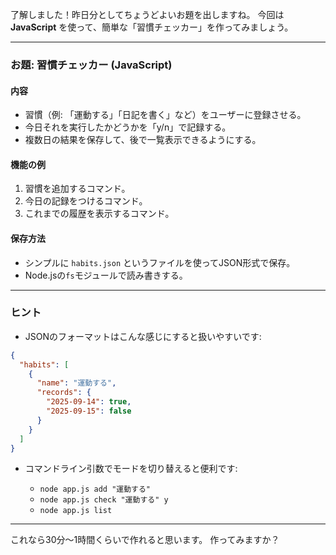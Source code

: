 了解しました！昨日分としてちょうどよいお題を出しますね。
今回は **JavaScript** を使って、簡単な「習慣チェッカー」を作ってみましょう。

---

### お題: 習慣チェッカー (JavaScript)

#### 内容

* 習慣（例: 「運動する」「日記を書く」など）をユーザーに登録させる。
* 今日それを実行したかどうかを「y/n」で記録する。
* 複数日の結果を保存して、後で一覧表示できるようにする。

#### 機能の例

1. 習慣を追加するコマンド。
2. 今日の記録をつけるコマンド。
3. これまでの履歴を表示するコマンド。

#### 保存方法

* シンプルに `habits.json` というファイルを使ってJSON形式で保存。
* Node.jsの`fs`モジュールで読み書きする。

---

### ヒント

* JSONのフォーマットはこんな感じにすると扱いやすいです:

```json
{
  "habits": [
    {
      "name": "運動する",
      "records": {
        "2025-09-14": true,
        "2025-09-15": false
      }
    }
  ]
}
```

* コマンドライン引数でモードを切り替えると便利です:

  * `node app.js add "運動する"`
  * `node app.js check "運動する" y`
  * `node app.js list`

---

これなら30分〜1時間くらいで作れると思います。
作ってみますか？
